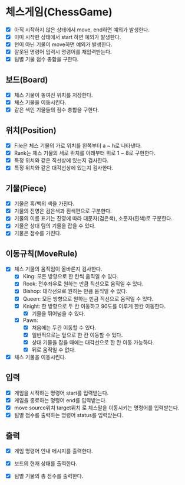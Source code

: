 # 체스게임(ChessGame)

- [x] 아직 시작하지 않은 상태에서 move, end하면 예외가 발생한다.
- [x] 이미 시작한 상태에서 start 하면 예외가 발생한다.
- [x] 턴이 아닌 기물이 move하면 예외가 발생한다.
- [x] 잘못된 명령어 입력시 명령어를 재입력받는다.
- [x] 팀별 기물 점수 총합을 구한다.

## 보드(Board)

- [x] 체스 기물이 놓여진 위치를 저장한다.
- [x] 체스 기물을 이동시킨다.
- [x] 같은 색인 기물들의 점수 총합을 구한다.

## 위치(Position)

- [x] File은 체스 기물의 가로 위치를 왼쪽부터 a ~ h로 나타낸다.
- [x] Rank는 체스 기물의 세로 위치를 아래부터 위로 1 ~ 8로 구현한다.
- [x] 특정 위치와 같은 직선상에 있는지 검사한다.
- [x] 특정 위치와 같은 대각선상에 있는지 검사한다.

## 기물(Piece)

- [x] 기물은 흑/백의 색을 가진다.
- [x] 기물의 진영은 검은색과 흰색편으로 구분한다.
- [x] 기물의 이름 표기는 진영에 따라 대문자(검은색), 소문자(흰색)로 구분한다.
- [x] 기물은 상대 팀의 기물을 잡을 수 있다.
- [x] 기물은 점수를 가진다.

## 이동규칙(MoveRule)

- [x] 체스 기물의 움직임이 올바른지 검사한다.
    - [x] King: 모든 방향으로 한 칸씩 움직일 수 있다.
    - [x] Rook: 전후좌우로 원하는 만큼 직선으로 움직일 수 있다.
    - [x] Bishop: 대각선으로 원하는 만큼 움직일 수 있다.
    - [x] Queen: 모든 방향으로 원하는 만큼 직선으로 움직일 수 있다.
    - [x] Knight: 한 방향으로 두 칸 이동하고 90도를 이루게 한칸 이동한다.
        - [x] 기물을 뛰어넘을 수 있다.
    - [x] Pawn:
        - [x] 처음에는 두칸 이동할 수 있다.
        - [x] 일반적으로는 앞으로 한 칸 이동할 수 있다.
        - [x] 상대 기물을 잡을 때에는 대각선으로 한 칸 이동 가능하다.
        - [x] 뒤로 움직일 수 없다.
- [x] 체스 기물을 이동시킨다.

## 입력

- [x] 게임을 시작하는 명령어 start를 입력받는다.
- [x] 게임을 종료하는 명령어 end를 입력받는다.
- [x] move source위치 target위치 로 체스말을 이동시키는 명령어를 입력받는다.
- [x] 팀별 점수를 출력하는 명령어 status를 입력받는다.

## 출력

- [x] 게임 명령어 안내 메시지를 출력한다.
- [x] 보드의 현재 상태를 출력한다.
- [x] 팀별 기물의 총 점수를 출력한다.



